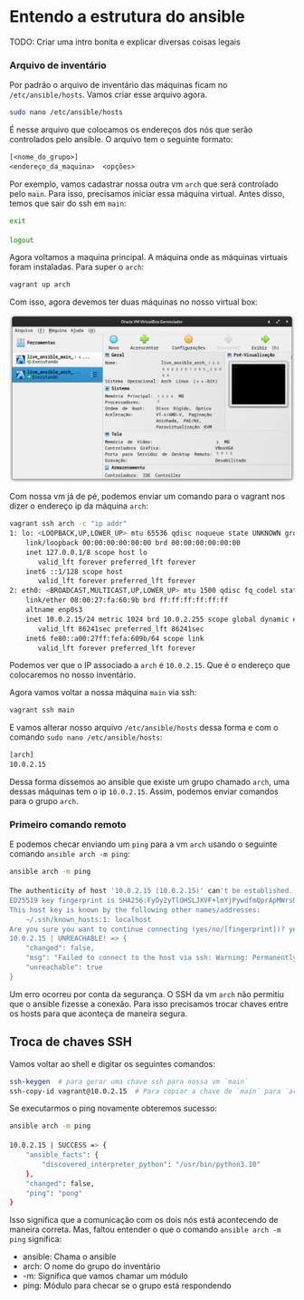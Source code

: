 # Entendo a estrutura do ansible

TODO: Criar uma intro bonita e explicar diversas coisas legais

### Arquivo de inventário

Por padrão o arquivo de inventário das máquinas ficam no `/etc/ansible/hosts`. Vamos criar esse arquivo agora.

```bash
sudo nano /etc/ansible/hosts
```
É nesse arquivo que colocamos os endereços dos nós que serão controlados pelo ansible. O arquivo tem o seguinte formato:

```txt
[<nome_do_grupo>]
<endereço_da_maquina>  <opções>
```

Por exemplo, vamos cadastrar nossa outra vm `arch` que será controlado pelo `main`. Para isso, precisamos iniciar essa máquina virtual. Antes disso, temos que sair do ssh em `main`:

```bash
exit

logout
```

Agora voltamos a maquina principal. A máquina onde as máquinas virtuais foram instaladas. Para super o `arch`:

```bash
vagrant up arch
```

Com isso, agora devemos ter duas máquinas no nosso virtual box:

![](./images/virtualbox_03.png)

Com nossa vm já de pé, podemos enviar um comando para o vagrant nos dizer o endereço ip da máquina `arch`:

```bash
vagrant ssh arch -c "ip addr"
1: lo: <LOOPBACK,UP,LOWER_UP> mtu 65536 qdisc noqueue state UNKNOWN group default qlen 1000
    link/loopback 00:00:00:00:00:00 brd 00:00:00:00:00:00
    inet 127.0.0.1/8 scope host lo
       valid_lft forever preferred_lft forever
    inet6 ::1/128 scope host 
       valid_lft forever preferred_lft forever
2: eth0: <BROADCAST,MULTICAST,UP,LOWER_UP> mtu 1500 qdisc fq_codel state UP group default qlen 1000
    link/ether 08:00:27:fa:60:9b brd ff:ff:ff:ff:ff:ff
    altname enp0s3
    inet 10.0.2.15/24 metric 1024 brd 10.0.2.255 scope global dynamic eth0
       valid_lft 86241sec preferred_lft 86241sec
    inet6 fe80::a00:27ff:fefa:609b/64 scope link 
       valid_lft forever preferred_lft forever
```

Podemos ver que o IP associado a `arch` é `10.0.2.15`. Que é o endereço que colocaremos no nosso inventário.

Agora vamos voltar a nossa máquina `main` via ssh:

```bash
vagrant ssh main
```

E vamos alterar nosso arquivo `/etc/ansible/hosts` dessa forma e com o comando `sudo nano /etc/ansible/hosts`:

```txt
[arch]
10.0.2.15
```

Dessa forma dissemos ao ansible que existe um grupo chamado `arch`, uma dessas máquinas tem o ip `10.0.2.15`. Assim, podemos enviar comandos para o grupo `arch`.

### Primeiro comando remoto

E podemos checar enviando um `ping` para a vm `arch` usando o seguinte comando `ansible arch -m ping`:

```bash
ansible arch -m ping

The authenticity of host '10.0.2.15 (10.0.2.15)' can't be established.
ED25519 key fingerprint is SHA256:FyOy2yTlOHSLJXVF+lmYjPywdfmQprApMWrsQ7KxUlI.
This host key is known by the following other names/addresses:
    ~/.ssh/known_hosts:1: localhost
Are you sure you want to continue connecting (yes/no/[fingerprint])? yes
10.0.2.15 | UNREACHABLE! => {
    "changed": false,
    "msg": "Failed to connect to the host via ssh: Warning: Permanently added '10.0.2.15' (ED25519) to the list of known hosts.\r\nvagrant@10.0.2.15: Permission denied (publickey,password).",
    "unreachable": true
}
```

Um erro ocorreu por conta da segurança. O SSH da vm `arch` não permitiu que o ansible fizesse a conexão. Para isso precisamos trocar chaves entre os hosts para que aconteça de maneira segura.

## Troca de chaves SSH

Vamos voltar ao shell e digitar os seguintes comandos:

```bash
ssh-keygen  # para gerar uma chave ssh para nossa vm `main`
ssh-copy-id vagrant@10.0.2.15  # Para copiar a chave de `main` para `arch`
```

Se executarmos o ping novamente obteremos sucesso:

```bash
ansible arch -m ping

10.0.2.15 | SUCCESS => {
    "ansible_facts": {
        "discovered_interpreter_python": "/usr/bin/python3.10"
    },
    "changed": false,
    "ping": "pong"
}

```

Isso significa que a comunicação com os dois nós está acontecendo de maneira correta. Mas, faltou entender o que o comando `ansible arch -m ping` significa:

- ansible: Chama o ansible
- arch: O nome do grupo do inventário
- -m: Significa que vamos chamar um módulo
- ping: Módulo para checar se o grupo está respondendo
